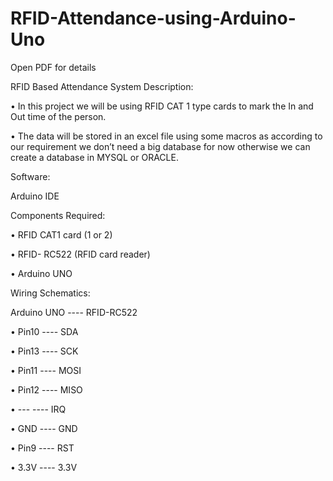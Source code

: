 # RFID-Attendance-using-Arduino-Uno

Open PDF for details

RFID Based Attendance System
Description:

•	In this project we will be using RFID CAT 1 type cards to mark the In and Out time of the person. 

•	The data will be stored in an excel file using some macros as according to our requirement we don’t need a big database for now otherwise we can create a database in MYSQL or ORACLE.

Software:

  Arduino IDE

Components Required:

•	RFID CAT1 card (1 or 2)

•	RFID- RC522 (RFID card reader)

•	Arduino UNO

Wiring Schematics:

Arduino UNO    			----  RFID-RC522

•	Pin10			----		SDA

•	Pin13    ----   			 SCK

•	Pin11			----		MOSI

•	Pin12		----			MISO

•	---			----			IRQ

•	GND			----			GND

•	Pin9		----			RST

•	3.3V			----		3.3V
